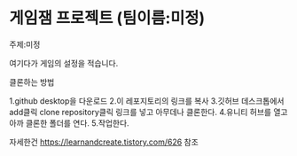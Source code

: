 # 게임잼 프로젝트 (팀이름:미정)
주제:미정

여기다가 게임의 설정을 적습니다.

클론하는 방법

1.github desktop을 다운로드
2.이 레포지토리의 링크를 복사
3.깃허브 데스크톱에서 add클릭 clone repository클릭 링크를 넣고 아무데나 클론한다.
4.유니티 허브를 열고 아까 클론한 폴더를 연다.
5.작업한다.

자세한건 https://learnandcreate.tistory.com/626 참조
